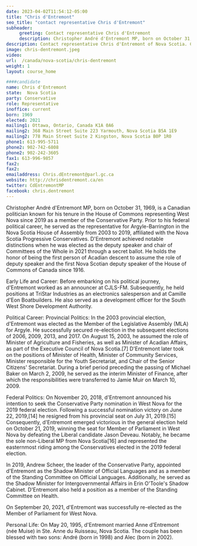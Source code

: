 ```yaml
---
date: 2023-04-02T11:54:12-05:00
title: "Chris d'Entremont"
seo_title: "contact representative Chris d'Entremont"
subheader:
     greeting: Contact representative Chris d'Entremont
     description: Christopher André d'Entremont MP, born on October 31, 1969, is a Canadian politician known for his tenure in the House of Commons representing West Nova since 2019 as a member of the Conservative Party. Prior to his federal political career, he served as the representative for Argyle-Barrington in the Nova Scotia House of Assembly from 2003 to 2019, affiliated with the Nova Scotia Progressive Conservatives.
description: Contact representative Chris d'Entremont of Nova Scotia. Contact information for Chris d'Entremont includes email address, phone number, and mailing address.
image: chris-dentremont.jpeg
video:
url:  /canada/nova-scotia/chris-dentremont
weight: 1
layout: course_home

####candidate
name: Chris d'Entremont
state:	Nova Scotia
party: Conservative
role: Representative
inoffice: current
born: 1969
elected: 2021
mailing1: Ottawa, Ontario, Canada K1A 0A6
mailing2: 368 Main Street Suite 223 Yarmouth, Nova Scotia B5A 1E9
mailing2: 778 Main Street Suite 2 Kingston, Nova Scotia B0P 1R0
phone1: 613-995-5711
phone2: 902-742-6808
phone2: 902-242-3605
fax1: 613-996-9857
fax2:
fax2:
emailaddress: Chris.dEntremont@parl.gc.ca
website: http://chrisdentremont.ca/en
twitter: CdEntremontMP
facebook: chris.dentremont
---
```


Christopher André d'Entremont MP, born on October 31, 1969, is a Canadian politician known for his tenure in the House of Commons representing West Nova since 2019 as a member of the Conservative Party. Prior to his federal political career, he served as the representative for Argyle-Barrington in the Nova Scotia House of Assembly from 2003 to 2019, affiliated with the Nova Scotia Progressive Conservatives. D'Entremont achieved notable distinctions when he was elected as the deputy speaker and chair of Committees of the Whole in 2021 through a secret ballot. He holds the honor of being the first person of Acadian descent to assume the role of deputy speaker and the first Nova Scotian deputy speaker of the House of Commons of Canada since 1916.

Early Life and Career:
Before embarking on his political journey, d'Entremont worked as an announcer at CJLS-FM. Subsequently, he held positions at TriStar Industries as an electronics salesperson and at Camille d'Eon Boatbuilders. He also served as a development officer for the South West Shore Development Authority.

Political Career:
Provincial Politics:
In the 2003 provincial election, d'Entremont was elected as the Member of the Legislative Assembly (MLA) for Argyle. He successfully secured re-election in the subsequent elections of 2006, 2009, 2013, and 2017. On August 15, 2003, he assumed the role of Minister of Agriculture and Fisheries, as well as Minister of Acadian Affairs, as part of the Executive Council of Nova Scotia.[7] D'Entremont later took on the positions of Minister of Health, Minister of Community Services, Minister responsible for the Youth Secretariat, and Chair of the Senior Citizens' Secretariat. During a brief period preceding the passing of Michael Baker on March 2, 2009, he served as the interim Minister of Finance, after which the responsibilities were transferred to Jamie Muir on March 10, 2009.

Federal Politics:
On November 20, 2018, d'Entremont announced his intention to seek the Conservative Party nomination in West Nova for the 2019 federal election. Following a successful nomination victory on June 22, 2019,[14] he resigned from his provincial seat on July 31, 2019.[15] Consequently, d'Entremont emerged victorious in the general election held on October 21, 2019, winning the seat for Member of Parliament in West Nova by defeating the Liberal candidate Jason Deveau. Notably, he became the sole non-Liberal MP from Nova Scotia[16] and represented the easternmost riding among the Conservatives elected in the 2019 federal election.

In 2019, Andrew Scheer, the leader of the Conservative Party, appointed d'Entremont as the Shadow Minister of Official Languages and as a member of the Standing Committee on Official Languages. Additionally, he served as the Shadow Minister for Intergovernmental Affairs in Erin O'Toole's Shadow Cabinet. D'Entremont also held a position as a member of the Standing Committee on Health.

On September 20, 2021, d'Entremont was successfully re-elected as the Member of Parliament for West Nova.

Personal Life:
On May 20, 1995, d'Entremont married Anne d'Entremont (née Muise) in Ste. Anne du Ruisseau, Nova Scotia. The couple has been blessed with two sons: André (born in 1998) and Alec (born in 2002).
